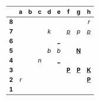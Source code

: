 |     |  a  |  b  |  c  |  d  |  e  |  f  |  g  |  h  |
|:---:|:---:|:---:|:---:|:---:|:---:|:---:|:---:|:---:|
|  **8**  |     |     |     |     |     |     |     |  _r_  |
|  **7**  |     |     |     |  _k_  |     |  [_p_](http://localhost:8080/api/chess/play?move=g5f7)  |  _p_  |  [_p_](http://localhost:8080/api/chess/play?move=g5h7)  |
|  **6**  |     |     |     |     |  [_](http://localhost:8080/api/chess/play?move=g5e6)  |     |     |     |
|  **5**  |     |     |     |  _b_  |  _b_  |     |  [**N**](http://localhost:8080/api/chess/select?square=g5)  |     |
|  **4**  |     |     |  _n_  |     |  [_](http://localhost:8080/api/chess/play?move=g5e4)  |     |     |     |
|  **3**  |     |     |     |     |     |  [**P**](http://localhost:8080/api/chess/select?square=f3)  |  [**P**](http://localhost:8080/api/chess/select?square=g3)  |  [**K**](http://localhost:8080/api/chess/select?square=h3)  |
|  **2**  |  _r_  |     |     |     |     |     |     |  [**P**](https://github.com/grim-kalman)  |
|  **1**  |     |     |     |     |     |     |     |     |
